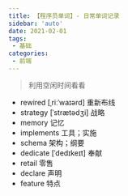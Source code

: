 ```yaml
---
title: 【程序员单词】- 日常单词记录
sidebar: 'auto'
date: 2021-02-01
tags:
 - 基础
categories:
 - 前端
---
```


> 利用空闲时间看看
<!-- more -->

- rewired  [ˌriːˈwaɪərd] 重新布线
- strategy  [ˈstrætədʒi] 战略
- memory 记忆
- implements 工具；实施
- schema 架构；纲要
- dedicate [ˈdedɪkeɪt] 奉献
- retail 零售
- declare 声明
- feature 特点